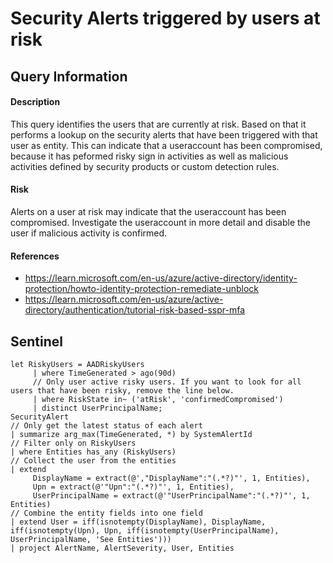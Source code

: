 # Security Alerts triggered by users at risk

## Query Information

#### Description
This query identifies the users that are currently at risk. Based on that it performs a lookup on the security alerts that have been triggered with that user as entity. This can indicate that a useraccount has been compromised, because it has peformed risky sign in activities as well as malicious activities defined by security products or custom detection rules. 

#### Risk
Alerts on a user at risk may indicate that the useraccount has been compromised. Investigate the useraccount in more detail and disable the user if malicious activity is confirmed. 

#### References
- https://learn.microsoft.com/en-us/azure/active-directory/identity-protection/howto-identity-protection-remediate-unblock
- https://learn.microsoft.com/en-us/azure/active-directory/authentication/tutorial-risk-based-sspr-mfa

## Sentinel
```KQL
let RiskyUsers = AADRiskyUsers
     | where TimeGenerated > ago(90d)
     // Only user active risky users. If you want to look for all users that have been risky, remove the line below.
     | where RiskState in~ ('atRisk', 'confirmedCompromised')
     | distinct UserPrincipalName;
SecurityAlert
// Only get the latest status of each alert
| summarize arg_max(TimeGenerated, *) by SystemAlertId
// Filter only on RiskyUsers
| where Entities has_any (RiskyUsers)
// Collect the user from the entities
| extend
     DisplayName = extract(@',"DisplayName":"(.*?)"', 1, Entities),
     Upn = extract(@'"Upn":"(.*?)"', 1, Entities),
     UserPrincipalName = extract(@'"UserPrincipalName":"(.*?)"', 1, Entities)
// Combine the entity fields into one field
| extend User = iff(isnotempty(DisplayName), DisplayName, iff(isnotempty(Upn), Upn, iff(isnotempty(UserPrincipalName), UserPrincipalName, 'See Entities')))
| project AlertName, AlertSeverity, User, Entities
```
